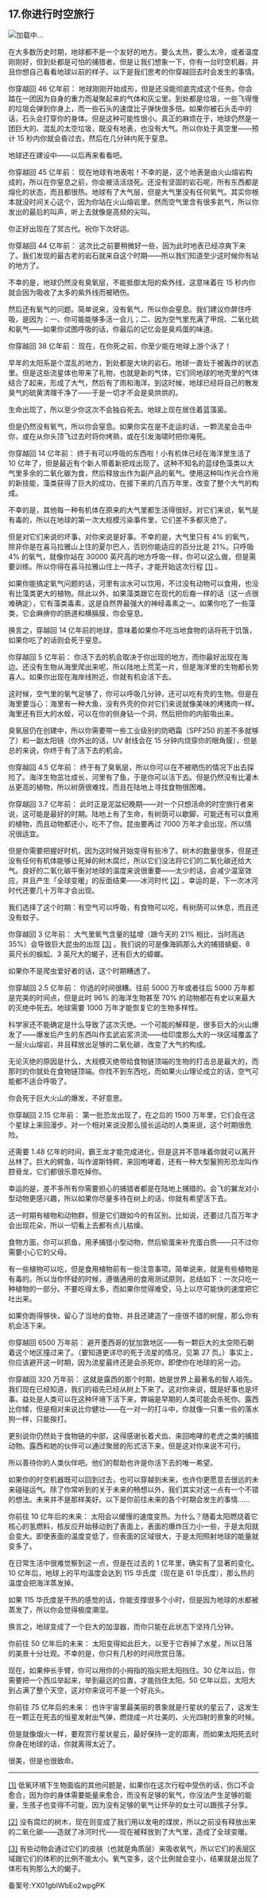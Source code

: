 ## 17.你进行时空旅行
![](https://pic2.zhimg.com/v2-914b70aef20f2f89aaeebd298426cefe_r.webp)加载中...

在大多数历史时期，地球都不是一个友好的地方。要么太热，要么太冷，或者温度刚刚好，但到处都是可怕的捕猎者。但是让我们想象一下，你有一台时空机器，并且你想自己看看地球以前的样子。以下是我们思考的你穿越回去时会发生的事情。



你穿越回 46 亿年前：
 地球刚刚开始成形，但是还没能彻底完成这个任务。你会踏在一团因为自身的重力而凝聚起来的气体和灰尘里。到处都是垃圾，一些飞得慢的垃圾会弹到你身上，而一些石头的速度比子弹快很多倍。如果你被石头击中的话，石头会打穿你的身体。但是这种可能性很小。真正的麻烦在于，地球仍然是一团巨大的、混乱的太空垃圾，既没有地表，也没有大气。所以你处于真空里——预计 15 秒内你就会昏过去，然后在几分钟内死于窒息。



地球还在建设中——以后再来看看吧。



你穿越回 45 亿年前：
 现在地球有地表啦！不幸的是，这个地表是由火山熔岩构成的，所以在你窒息之前，你会被活活烧死。还没有坚固的岩石呢，所有东西都是熔化的状态，而且都很热。地球有了大气层，但是大气里没有任何氧气。其实你根本就没时间关心这个，因为你站在火山熔岩里。然而空气里含有很多氦气，所以你发出的最后的叫声，听上去就像是高频的尖叫。



你正好出现在了冥古代。祝你下次好运。



你穿越回 44 亿年前：
 这次比之前要稍微好一些，因为此时地表已经凉爽下来了。我们发现的最古老的岩石就来自这个时期——所以我们知道至少这时候你有站的地方了。



不幸的是，地球仍然没有臭氧层，不能抵御太阳的紫外线，这意味着在 15 秒内你就会因为吸收了太多的紫外线而被晒伤。



然后还有氧气的问题。简单说来，没有氧气，所以你会窒息。我们建议你屏住呼吸，是因为：一、你可能能够多活一会儿；二、因为空气里充满了甲烷、二氧化硫和氨气——如果你试图呼吸的话，你最后的记忆会是臭鸡蛋的味道。



你穿越回 38 亿年前：
 现在，在你死之前，你至少能在地球上游个泳了！



早年的太阳系是个混乱的地方，到处都是大块的岩石。地球一直处于被轰炸的状态里。但是这些流星体也带来了礼物，也就是新的气体，它们同地球的地壳里的气体结合了起来，形成了大气，然后有了雨和海洋。到这时候，地球已经将自己的散发臭气的硫黄清理干净了——于是一切才不会是臭烘烘的。



生命出现了，所以至少你这次不会独自死去。地球上现在居住着蓝藻菌。



但是仍然没有氧气，所以你会窒息。如果你实在是不走运的话，一颗流星会击中你，或在从你头顶飞过去时将你烤熟，或在引发海啸时把你淹死。



你穿越回 14 亿年前：
 终于有可以呼吸的东西啦！小有机体已经在海洋里生活了 10 亿年了，但是最近有个新人带着新把戏出现了。这种不知名的蓝绿色藻类以大气里多余的二氧化碳为食，然后释放出作为副产品的氧气。使用这种叫作光合作用的新技能，藻类获得了巨大的成功，在接下来的几百万年里，改变了整个大气的构成。



不幸的是，其他每一种有机体在原来的大气里都生活得很好。对它们来说，氧气是有毒的，所以在地球的第一次大规模污染事件里，它们差不多都灭绝了。



但是对它们来说的坏事，对你来说是好事。不幸的是，大气里只有 4% 的氧气，除非你是在喜马拉雅山上住的夏尔巴人，否则你能适应的百分比是 21%。只呼吸 4% 的氧气，就像你站在 30000 英尺高的地方呼吸一样，你可以这么做，但是需要训练。所以你得在喜马拉雅山住上一阵子，才能开始这次行程
  [[1]](#zhu1) 。



如果你能搞定氧气问题的话，河里有淡水可以饮用，不过没有动物可以食用，也没有比藻类更大的植物。除此以外，如果藻类跟它在现代的后裔一样的话（这一点很难确定），它有藻类毒素，这是自然界最强大的神经毒素之一。如果你吃了一些藻类，它会麻痹你的肠道和横膈膜，你会窒息。



换言之，穿越回 14 亿年前的地球，意味着如果你不吃当地食物的话将死于饥饿，如果你吃了的话则会死于窒息。



你穿越回 5 亿年前：
 你活下去的机会取决于你出现的地方，而你最好出现在海边。还没有生物从海里爬出来呢，所以陆地上荒芜一片，但是海洋里的生物都长势喜人。如果你出现在海岸线附近，你就有机会活下去。



这时候，空气里的氧气足够了，你可以呼吸几分钟，还可以吃有壳的生物。但是在海里要当心：海里有一种大鱼，没有外壳的你对它们来说就像美味的烤猪肉一样。海里还有巨大的水蛭，可以在你的侧身钻一个洞，然后把你的内脏吸出来。



臭氧层仍在创建中，所以你需要带一些工业级别的防晒霜（SPF250 的差不多就够了）和一副太阳镜（你外出的话，UV 射线会在 15 分钟内烧穿你的眼角膜），但是总的来说，你终于有了活下去的机会。



你穿越回 4.5 亿年前：
 终于有了臭氧层，所以你可以在不被晒伤的情况下出去探险了。海洋生物茁壮成长，河里有了鱼，于是你可以活下去。但是仍然没有比灌木丛更高的植物，所以树荫很难找，而且在陆地上寻找食物很困难。



你穿越回 3.7 亿年前：
 此时正是泥盆纪晚期——对一个只想活命的时空旅行者来说，这可能是最好的时期。陆地上有了生命，有树荫可以歇脚，可能还有可以食用的植物，而且动物都还小，吃不了你。昆虫要再过 7000 万年才会出现，所以情况很适宜。



但是你需要把握好时机，因为这时候开始变得有些冷了。树木的数量很多，但是还没有任何有机体能够让死掉的树木腐烂，所以它们没法将它们的二氧化碳还给大气。良好的二氧化碳平衡对地球的温度来说很重要——太少的话，会减少温室效应，并且产生「全球变暖」的反面结果——冰河时代
  [[2]](#zhu2) 。幸运的是，下一次冰河时代还要几十万年才会出现。



我们选择了这个时期：有空气可以呼吸，有食物可以吃，有树荫可以休息，而且还没有蚊子。



你穿越回 3 亿年前：
 大气里氧气含量的猛增（跟今天的 21% 相比，当时高达 35%）会导致巨大昆虫的出现
  [[3]](#zhu3) 。我们说的可是像海鸥那么大的捕猎蜻蜓、8 英尺长的蜈蚣、3 英尺大的蝎子，还有巨大的蟑螂。



如果你不是爬虫爱好者的话，这个时期糟透了。



你穿越回 2.5 亿年前：
 你选的时间很糟。往前 5000 万年或者往后 5000 万年都是完美的时间点，但是此时 96% 的海洋生物甚至 70% 的动物都在有史以来最大的灭绝中死去。地球需要 1000 万年才能恢复它的生物多样性。



科学家还不能确定是什么导致了这次灭绝。一个可能的解释是，很多巨大的火山爆发了——爆发后产生的东西叫作玄武岩浆洪流——给印度那么大的一块区域覆盖了一层火山熔岩，并且释放出足够的二氧化碳，改变了大气的构成。



无论灭绝的原因是什么，大规模灭绝带给食物链顶端的生物的打击总是最大的，而那时的你就处在食物链顶端。你找不到东西吃，而如果火山理论成立的话，空气可能都不适合呼吸了。



你会死于巨大火山的爆发，不好意思。



你穿越回 2.15 亿年前：
 第一批恐龙出现了，在之后的 1500 万年里，它们会在这个星球上来回漫步。对一个相对来说没那么擅长运动的人类来说，这个时期很危险。



还需要 1.48 亿年的时间，霸王龙才能完成进化，但是这并不意味着你就可以离开丛林了。巨大的鳄鱼，叫作波斯特鳄，来回咆哮着，还有一种大型鬣狗形恐龙叫作腔骨龙，它们都很乐意吃掉你。



幸运的是，差不多所有你需要担心的捕猎者都是在陆地上捕猎的。会飞的翼龙对小型动物更感兴趣，所以如果你尽量多待在树上的话，你就有希望活下去。



这一时期有植物和动物群，但是它们跟如今的有区别。比如说，还要过几百万年才会出现花朵，所以一切看上去都有点儿枯燥。



食物方面，你可以抓鱼，用矛捕猎小型动物，然后偷蛋来补充蛋白质——只不过你需要小心它的父母。



有一些植物可以吃，但是食用植物前有一些注意事项。简单说来，就是有些植物是有毒的。所以当你怀疑的时候，遵循通用的食用测试原则，总结如下：一次只吃一种植物的一部分。不要吃得太多，而如果你觉得难受，马上以尽可能快的速度把它吐出来。



如果你跑得够快，留心了当地的食物，并且还建造了一座很不错的树屋，那么你有机会活下来。



你穿越回 6500 万年前：
 避开墨西哥的犹加敦地区——有一颗巨大的太空陨石朝着这个地区撞过来了。（要知道更详尽的死于流星的情况，见第 27 页。）事实上，你应该避开这一时期，因为流星最终还是会杀死你，即使你在地球的另一边。



你穿越回 320 万年前：
 这就是露西的那个时期，她是世界上最著名的智人祖先。我们现在已经知道，我们的祖先已经从树上下来了。这对你来说，既是好事也是坏事。益处是人类可以在这种环境下活下来，弊端是早期的人类可能会杀死你。露西比你矮，但是相对来说比你健壮——在一对一的打斗中，你就像一只重一些的落水狗一样，只能挨打。



更别说你仍然处于食物链的中部，这得感谢长着犬齿、来回咆哮的老虎之类的捕猎动物。露西和她的伙伴可以通过聚居的形式活下来，但是这对你来说不可行。



所以善待你的人类伙伴吧。他们的帮助也许是你活下去的唯一希望。



如果你的时空机器既可以回到过去，也可以穿越到未来，也许你更愿意去很远的未来碰碰运气。除了你常听到的关于未来的畅想以外，我们其实对这一点有一个不错的想法。未来并不是那样美好。以下是你前往未来的各个时期会发生的事情……



你前往 10 亿年后的未来：
 太阳会以缓慢的速度变热。为什么？随着太阳燃烧着它核心的氢燃料，核反应开始移动到了表面上，表面的爆炸压力小一些，于是太阳就会变大。即使表面的温度变低了，但表面的区域很大，于是太阳照射地球的能量就变多了。



在日常生活中很难觉察到这一点，但是在过去的 1 亿年里，确实有了显著的变化。10 亿年后，地球上的平均温度会达到 115 华氏度（现在是 61 华氏度），那么热的温度会把海洋蒸发掉。



如果 115 华氏度是干热的感觉的话，你能支撑很多个小时，但是因为地球的水都被蒸发了，所以你会觉得极度潮湿。



换言之，地球变成了一个巨大的加湿器，而你只能在此状态下坚持几分钟。



你前往 50 亿年后的未来：
 太阳变得如此巨大，以至于它吞掉了水星，所以日落的美景十分壮观。不幸的是，你只有几秒的时间欣赏日落。



现在，如果伸长手臂，你可以用你的小拇指的指尖把太阳挡住。30 亿年以后，你需要把一个西瓜举起来，举到最远的位置，才能挡住太阳。50 亿年以后，太阳大到占满了整个天空，这对你来说可不是一个好兆头。



你前往 75 亿年后的未来：
 也许宇宙里最美丽的景象就是行星状的星云了，这发生在一颗正在死去的恒星发射出气弹，燃烧成一片壮美的、火光四射的景象的时候。



但是就像烟火一样，要观赏行星状星云，最好保持一定的距离，而如果太阳死去时你身在地球的话，你就离得太近了。



很美，但是也很致命。





---


[[1]](#zw1) 低氧环境下生物面临的其他问题是，如果你在这次行程中受伤的话，伤口不会愈合，因为你的身体需要能量来愈合，而没有足够的氧气，你没法产生足够的能量，生孩子也变得不可能，因为没有足够的氧气让怀孕的女士可以跟孩子分享。



[[2]](#zw2) 没有腐烂的树木，现在则变成了我们用以发电的煤炭，所以之前没有释放出来的二氧化碳——造就了冰河时代——现在被释放到了大气里，造成了全球变暖。



[[3]](#zw3) 有些动物会通过它们的皮肤（也就是角质层）来吸收氧气，所以它们的表层区域跟它们的体积的比例不能太小。氧气变多，这个比例就会变小，结果就是出现了体形有狗那么大的蝎子。



备案号:YX01gblWbEo2wpgPK

